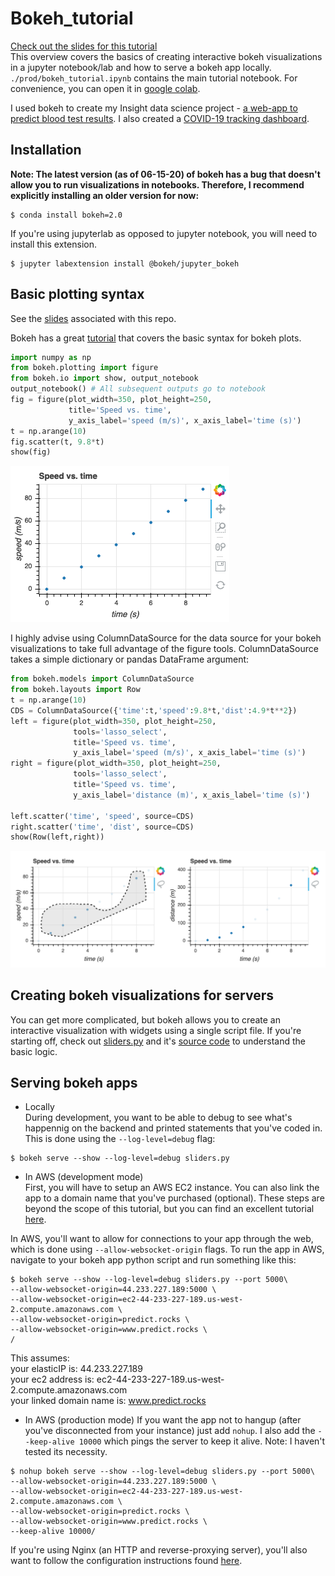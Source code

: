 # Bokeh_tutorial

[Check out the slides for this tutorial](https://rashecl.github.io/Bokeh_tutorial/prod/bokeh_tutorial.slides.html#/)
<br>
This overview covers the basics of creating interactive bokeh visualizations in a jupyter notebook/lab and how to serve a bokeh app locally. `./prod/bokeh_tutorial.ipynb` contains the main tutorial notebook. For convenience, you can open it in [google colab](https://colab.research.google.com/github/rashecl/Bokeh_tutorial/blob/master/prod/bokeh_tutorial.ipynb).<br>

I used bokeh to create my Insight data science project - [a web-app to predict blood test results](http://healthforecaster.xyz/HF). I also created a [COVID-19 tracking dashboard](predict.rocks).


## Installation
<b> Note: The latest version (as of 06-15-20) of bokeh has a bug that doesn't allow you to run visualizations in notebooks. Therefore, I recommend explicitly installing an older version for now: </b>
``` console
$ conda install bokeh=2.0
```
If you're using jupyterlab as opposed to jupyter notebook, you will need to install this extension.
``` console
$ jupyter labextension install @bokeh/jupyter_bokeh
```

## Basic plotting syntax
See the [slides](https://rashecl.github.io/Bokeh_tutorial/prod/prod.slides.html#/) associated with this repo. <br>

Bokeh has a great [tutorial](https://mybinder.org/v2/gh/bokeh/bokeh-notebooks/master?filepath=tutorial%2F00%20-%20Introduction%20and%20Setup.ipynb) that covers the basic syntax for bokeh plots.

``` python
import numpy as np
from bokeh.plotting import figure
from bokeh.io import show, output_notebook
output_notebook() # All subsequent outputs go to notebook
fig = figure(plot_width=350, plot_height=250,
             title='Speed vs. time',
             y_axis_label='speed (m/s)', x_axis_label='time (s)')
t = np.arange(10)
fig.scatter(t, 9.8*t)
show(fig)
```
![basic plot](/figs/basic_syntax_1.png)

I highly advise using ColumnDataSource for the data source for your bokeh visualizations to take full advantage of the figure tools. ColumnDataSource takes a simple dictionary or pandas DataFrame argument:
``` python 
from bokeh.models import ColumnDataSource
from bokeh.layouts import Row 
t = np.arange(10)
CDS = ColumnDataSource({'time':t,'speed':9.8*t,'dist':4.9*t**2})
left = figure(plot_width=350, plot_height=250,
              tools='lasso_select',
              title='Speed vs. time',
              y_axis_label='speed (m/s)', x_axis_label='time (s)')
right = figure(plot_width=350, plot_height=250,
              tools='lasso_select',
              title='Speed vs. time',
              y_axis_label='distance (m)', x_axis_label='time (s)')

left.scatter('time', 'speed', source=CDS)
right.scatter('time', 'dist', source=CDS)
show(Row(left,right))
```
![linked plot](/figs/basic_syntax_2.png)
## Creating bokeh visualizations for servers
You can get more complicated, but bokeh allows you to create an interactive visualization with widgets using a single script file. 
If you're starting off, check out [sliders.py](https://demo.bokeh.org/sliders) and it's [source code](https://github.com/bokeh/bokeh/blob/master/examples/app/sliders.py) to understand the basic logic. 

## Serving bokeh apps

* Locally <br> 
During development, you want to be able to debug to see what's happennig on the backend and printed statements that you've coded in. This is done using the `--log-level=debug` flag:
  
``` console
$ bokeh serve --show --log-level=debug sliders.py
```

* In AWS (development mode) <br>
First, you will have to setup an AWS EC2 instance. You can also link the app to a domain name that you've purchased (optional). These steps are beyond the scope of this tutorial, but you can find an excellent tutorial [here](https://docs.google.com/presentation/d/1Z18wadUskWYdW2iOaX3rypoO1HftaOS-mHw2qHr_sSs/edit?usp=sharing).

In AWS, you'll want to allow for connections to your app through the web, which is done using `--allow-websocket-origin` flags.
To run the app in AWS, navigate to your bokeh app python script and run something like this:

``` console 
$ bokeh serve --show --log-level=debug sliders.py --port 5000\
--allow-websocket-origin=44.233.227.189:5000 \
--allow-websocket-origin=ec2-44-233-227-189.us-west-2.compute.amazonaws.com \
--allow-websocket-origin=predict.rocks \
--allow-websocket-origin=www.predict.rocks \
/
```

This assumes:<br>
your elasticIP is: 44.233.227.189 <br>
your ec2 address is: ec2-44-233-227-189.us-west-2.compute.amazonaws.com <br>
your linked domain name is: www.predict.rocks <br>

* In AWS (production mode)
If you want the app not to hangup (after you've disconnected from your instance) just add `nohup`. I also add the `--keep-alive 10000` which pings the server to keep it alive. Note: I haven't tested its necessity. 


``` console 
$ nohup bokeh serve --show --log-level=debug sliders.py --port 5000\
--allow-websocket-origin=44.233.227.189:5000 \
--allow-websocket-origin=ec2-44-233-227-189.us-west-2.compute.amazonaws.com \
--allow-websocket-origin=predict.rocks \
--allow-websocket-origin=www.predict.rocks \
--keep-alive 10000/
```

If you're using Nginx (an HTTP and reverse-proxying server), you'll also want to follow the configuration instructions found [here](https://docs.bokeh.org/en/latest/docs/user_guide/server.html#nginx).
